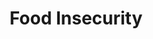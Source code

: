 ---
schema: openRaleigh
title: Food Insecurity
organization: Open Raleigh Brigade
notes: Data Relating Food Insecurity
resources:
  - name: Summer Feeding Sites (s3 open-nc-data-portal)
    url: >-
      https://s3.us-east-2.amazonaws.com/open-nc-data-portal/summerfeeding-geocode-census.csv
    storageKey: ''
    storageBucket: ''
    format: csv
  - name: Winter Feeding Sites (local)
    url: 'http://127.0.0.1:8080/winterfeeding-geocode-census.csv'
    storageKey: ''
    storageBucket: ''
    format: csv
  - name: Fall Feeding Sites (s3 or-dp-public-test-cwh)
    url: >-
      https://s3.amazonaws.com/or-dp-public-test-cwh/TechCrunchcontinentalUSA.csv
    storageKey: ''
    storageBucket: ''
    format: csv
  - name: asdfsadf
    url: ''
    storageKey: yyy.json_sncwh_XdkObKBFD
    storageBucket: ''
    format: json
license: 'https://creativecommons.org/licenses/by-sa/4.0/'
category:
  - Food
maintainer: Chris Mathews
maintainer_email: christhedba@gmail.com
---